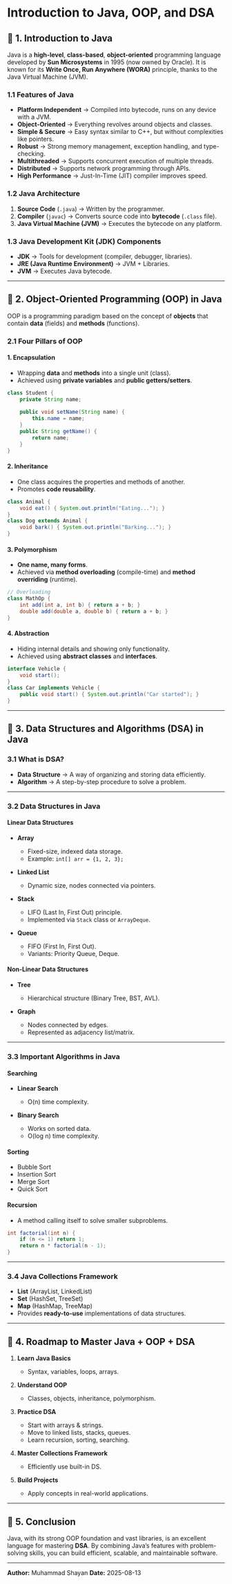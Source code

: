 # Introduction to Java, OOP, and DSA

## 📌 1. Introduction to Java

Java is a **high-level**, **class-based**, **object-oriented** programming language developed by **Sun Microsystems** in 1995 (now owned by Oracle). It is known for its **Write Once, Run Anywhere (WORA)** principle, thanks to the Java Virtual Machine (JVM).

### 1.1 Features of Java
- **Platform Independent** → Compiled into bytecode, runs on any device with a JVM.
- **Object-Oriented** → Everything revolves around objects and classes.
- **Simple & Secure** → Easy syntax similar to C++, but without complexities like pointers.
- **Robust** → Strong memory management, exception handling, and type-checking.
- **Multithreaded** → Supports concurrent execution of multiple threads.
- **Distributed** → Supports network programming through APIs.
- **High Performance** → Just-In-Time (JIT) compiler improves speed.

### 1.2 Java Architecture
1. **Source Code** (`.java`) → Written by the programmer.
2. **Compiler** (`javac`) → Converts source code into **bytecode** (`.class` file).
3. **Java Virtual Machine (JVM)** → Executes the bytecode on any platform.

### 1.3 Java Development Kit (JDK) Components
- **JDK** → Tools for development (compiler, debugger, libraries).
- **JRE (Java Runtime Environment)** → JVM + Libraries.
- **JVM** → Executes Java bytecode.

---

## 📌 2. Object-Oriented Programming (OOP) in Java

OOP is a programming paradigm based on the concept of **objects** that contain **data** (fields) and **methods** (functions).  

### 2.1 Four Pillars of OOP

#### **1. Encapsulation**
- Wrapping **data** and **methods** into a single unit (class).
- Achieved using **private variables** and **public getters/setters**.
```java
class Student {
    private String name;
    
    public void setName(String name) {
        this.name = name;
    }
    public String getName() {
        return name;
    }
}
````

#### **2. Inheritance**

* One class acquires the properties and methods of another.
* Promotes **code reusability**.

```java
class Animal {
    void eat() { System.out.println("Eating..."); }
}
class Dog extends Animal {
    void bark() { System.out.println("Barking..."); }
}
```

#### **3. Polymorphism**

* **One name, many forms**.
* Achieved via **method overloading** (compile-time) and **method overriding** (runtime).

```java
// Overloading
class MathOp {
    int add(int a, int b) { return a + b; }
    double add(double a, double b) { return a + b; }
}
```

#### **4. Abstraction**

* Hiding internal details and showing only functionality.
* Achieved using **abstract classes** and **interfaces**.

```java
interface Vehicle {
    void start();
}
class Car implements Vehicle {
    public void start() { System.out.println("Car started"); }
}
```

---

## 📌 3. Data Structures and Algorithms (DSA) in Java

### 3.1 What is DSA?

* **Data Structure** → A way of organizing and storing data efficiently.
* **Algorithm** → A step-by-step procedure to solve a problem.

---

### 3.2 Data Structures in Java

#### **Linear Data Structures**

* **Array**

  * Fixed-size, indexed data storage.
  * Example: `int[] arr = {1, 2, 3};`
* **Linked List**

  * Dynamic size, nodes connected via pointers.
* **Stack**

  * LIFO (Last In, First Out) principle.
  * Implemented via `Stack` class or `ArrayDeque`.
* **Queue**

  * FIFO (First In, First Out).
  * Variants: Priority Queue, Deque.

#### **Non-Linear Data Structures**

* **Tree**

  * Hierarchical structure (Binary Tree, BST, AVL).
* **Graph**

  * Nodes connected by edges.
  * Represented as adjacency list/matrix.

---

### 3.3 Important Algorithms in Java

#### **Searching**

* **Linear Search**

  * O(n) time complexity.
* **Binary Search**

  * Works on sorted data.
  * O(log n) time complexity.

#### **Sorting**

* Bubble Sort
* Insertion Sort
* Merge Sort
* Quick Sort

#### **Recursion**

* A method calling itself to solve smaller subproblems.

```java
int factorial(int n) {
    if (n <= 1) return 1;
    return n * factorial(n - 1);
}
```

---

### 3.4 Java Collections Framework

* **List** (ArrayList, LinkedList)
* **Set** (HashSet, TreeSet)
* **Map** (HashMap, TreeMap)
* Provides **ready-to-use** implementations of data structures.

---

## 📌 4. Roadmap to Master Java + OOP + DSA

1. **Learn Java Basics**

   * Syntax, variables, loops, arrays.
2. **Understand OOP**

   * Classes, objects, inheritance, polymorphism.
3. **Practice DSA**

   * Start with arrays & strings.
   * Move to linked lists, stacks, queues.
   * Learn recursion, sorting, searching.
4. **Master Collections Framework**

   * Efficiently use built-in DS.
5. **Build Projects**

   * Apply concepts in real-world applications.

---

## 📌 5. Conclusion

Java, with its strong OOP foundation and vast libraries, is an excellent language for mastering **DSA**. By combining Java’s features with problem-solving skills, you can build efficient, scalable, and maintainable software.

---

**Author:** Muhammad Shayan
**Date:** 2025-08-13

```
